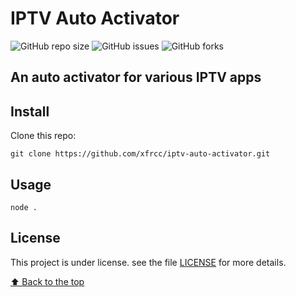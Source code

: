 # IPTV Auto Activator

![GitHub repo size](https://img.shields.io/github/repo-size/xfrcc/iptv-auto-activator?style=for-the-badge)
![GitHub issues](https://img.shields.io/github/issues/xfrcc/iptv-auto-activator?style=for-the-badge)
![GitHub forks](https://img.shields.io/github/forks/xfrcc/iptv-auto-activator?style=for-the-badge)

## An auto activator for various IPTV apps

## Install

Clone this repo:

```
git clone https://github.com/xfrcc/iptv-auto-activator.git
```

## Usage

```
node .
```

## License
This project is under license. see the file [LICENSE](LICENSE.md) for more details.

[⬆ Back to the top](#iptv-auto-activator)<br>
